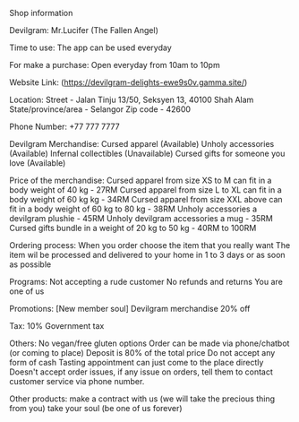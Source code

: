 Shop information

Devilgram:
Mr.Lucifer (The Fallen Angel)

Time to use:
The app can be used everyday 

For make a purchase:
Open everyday from 10am to 10pm

Website Link:
(https://devilgram-delights-ewe9s0v.gamma.site/)

Location:
Street - Jalan Tinju 13/50, Seksyen 13, 40100 Shah Alam
State/province/area - Selangor
Zip code - 42600

Phone Number:
+77 777 7777

Devilgram Merchandise:
Cursed apparel (Available)
Unholy accessories (Available)
Infernal collectibles (Unavailable)
Cursed gifts for someone you love (Available)


Price of the merchandise:
Cursed apparel from size XS to M can fit in a body weight of 40 kg - 27RM
Cursed apparel from size L to XL can fit in a body weight of 60 kg kg - 34RM
Cursed apparel from size XXL above can fit in a body weight of 60 kg to 80 kg - 38RM
Unholy accessories a devilgram plushie - 45RM
Unholy devilgram accessories a mug - 35RM
Cursed gifts bundle in a weight of 20 kg to 50 kg - 40RM to 100RM


Ordering process:
When you order choose the item that you really want
The item wil be processed and delivered to your home in 1 to 3 days or as soon as possible



Programs:
Not accepting a rude customer
No refunds and returns
You are one of us


Promotions:
[New member soul] Devilgram merchandise 20% off

Tax:
10% Government tax


Others:
No vegan/free gluten options
Order can be made via phone/chatbot (or coming to place)
Deposit is 80% of the total price
Do not accept any form of cash
Tasting appointment can just come to the place directly
Doesn't accept order issues, if any issue on orders, tell them to contact customer service via phone number.

Other products:
make a contract with us (we will take the precious thing from you)
take your soul (be one of us forever)
